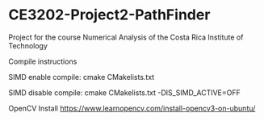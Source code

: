 # CE3202-Project2-PathFinder
Project for the course Numerical Analysis of the Costa Rica Institute of Technology

Compile instructions

SIMD enable compile:
cmake CMakelists.txt

SIMD disable compile:
cmake CMakelists.txt -DIS_SIMD_ACTIVE=OFF

OpenCV Install
https://www.learnopencv.com/install-opencv3-on-ubuntu/
